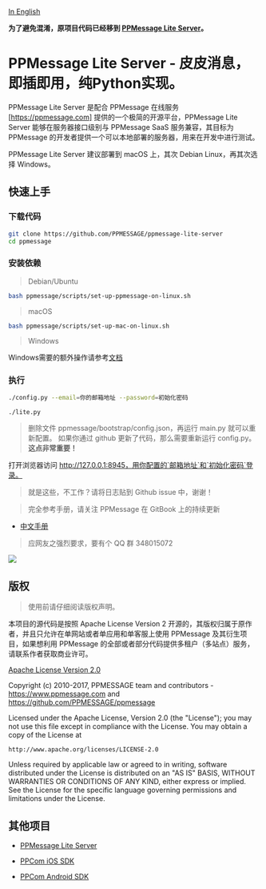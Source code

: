[In English](/README.md)

<strong>为了避免混淆，原项目代码已经移到 [PPMessage Lite Server](https://github.com/PPMESSAGE/ppmessage-lite-server)。</strong>

# PPMessage Lite Server - 皮皮消息，即插即用，纯Python实现。

PPMessage Lite Server 是配合 PPMessage 在线服务[https://ppmessage.com] 提供的一个极简的开源平台，PPMessage Lite Server 能够在服务器接口级别与 PPMessage SaaS 服务兼容，其目标为 PPMessage 的开发者提供一个可以本地部署的服务器，用来在开发中进行测试。

PPMessage Lite Server 建议部署到 macOS 上，其次 Debian Linux，再其次选择 Windows。


## 快速上手

### 下载代码

```bash
git clone https://github.com/PPMESSAGE/ppmessage-lite-server
cd ppmessage
```

### 安装依赖

> Debian/Ubuntu

```bash
bash ppmessage/scripts/set-up-ppmessage-on-linux.sh
```

> macOS


```bash
bash ppmessage/scripts/set-up-mac-on-linux.sh
```

> Windows

Windows需要的额外操作请参考[文档](install-ppmessage-on-windows.md)

### 执行


```bash
./config.py --email=你的邮箱地址 --password=初始化密码
```

```bash
./lite.py
```

> 删除文件 ppmessage/bootstrap/config.json，再运行 main.py 就可以重新配置。
> 如果你通过 github 更新了代码，那么需要重新运行 config.py。<strong>这点非常重要！</strong>

打开浏览器访问 http://127.0.0.1:8945，用你配置的`邮箱地址`和`初始化密码`登录。

> 就是这些，不工作？请将日志贴到 Github issue 中，谢谢！

 
> 完全参考手册，请关注 PPMessage 在 GitBook 上的持续更新

* [中文手册](https://ppmessage.gitbooks.io/ppbook/content/)


> 应网友之强烈要求，要有个 QQ 群 348015072


![](ppmessage/doc/348015072.png)


## 版权 

> 使用前请仔细阅读版权声明。

本项目的源代码是按照 Apache License Version 2 开源的，其版权归属于原作者，并且只允许在单网站或者单应用和单客服上使用 PPMessage 及其衍生项目，如果想利用 PPMessage 的全部或者部分代码提供多租户（多站点）服务，请联系作者获取商业许可。

[Apache License Version 2.0](http://www.apache.org/licenses/LICENSE-2.0)

Copyright (c) 2010-2017, PPMESSAGE team and contributors - https://www.ppmessage.com and https://github.com/PPMESSAGE/ppmessage

Licensed under the Apache License, Version 2.0 (the "License");
you may not use this file except in compliance with the License.
You may obtain a copy of the License at

    http://www.apache.org/licenses/LICENSE-2.0

Unless required by applicable law or agreed to in writing, software
distributed under the License is distributed on an "AS IS" BASIS,
WITHOUT WARRANTIES OR CONDITIONS OF ANY KIND, either express or implied.
See the License for the specific language governing permissions and
limitations under the License.



## 其他项目

* [PPMessage Lite Server](https://github.com/PPMESSAGE/ppmessage-lite-server)

* [PPCom iOS SDK](https://github.com/PPMESSAGE/ppcom-ios-sdk)

* [PPCom Android SDK](https://github.com/PPMESSAGE/ppcom-android-sdk)
